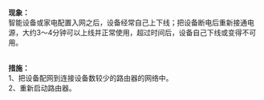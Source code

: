 <b>现象：</b><br>智能设备或家电配置入网之后，设备经常自己上下线；把设备断电后重新接通电源，大约3～4分钟可以上线并正常使用，超过时间后，设备自己下线或变得不可用。 <br><br>

<b>措施：</b><br>
1、把设备配网到连接设备数较少的路由器的网络中。<br>
2、重新启动路由器。<br>
